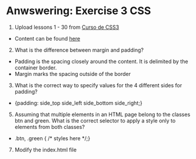 # Anwswering: Exercise 3 CSS

1. Upload lessons 1 - 30 from [Curso de CSS3](https://www.youtube.com/playlist?list=PLwXQLZ3FdTVGf7GUtiOFLc_9AXO25iIzG)

- Content can be found [here](https://github.com/jorgesalhani/IntroWebDevelopment/tree/main/Module3/CursoCSS3/module01)

2. What is the difference between margin and padding?

- Padding is the spacing closely around the content. It is delimited by the container border.
- Margin marks the spacing outside of the border

3. What is the correct way to specify values for the 4 different sides for padding?

- {padding: side_top side_left side_bottom side_right;}

5. Assuming that multiple elements in an HTML page belong to the classes btn and green. What is the correct selector to apply a style only to elements from both classes?

- .btn, .green { /* styles here */;}

7. Modify the index.html file 
